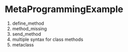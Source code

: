 # MetaProgrammingExample

 1. define_method
 2. method_missing
 3. send_method
 4. multiple syntax for class methods
 5. metaclass 
